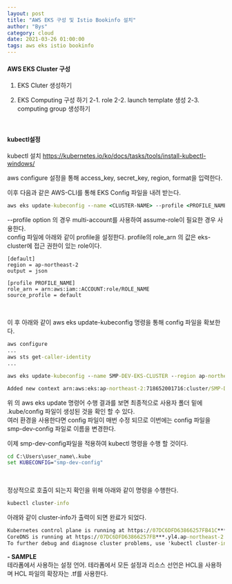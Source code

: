 ```yaml
---
layout: post
title: "AWS EKS 구성 및 Istio Bookinfo 설치"
author: "Bys"
category: cloud
date: 2021-03-26 01:00:00
tags: aws eks istio bookinfo
---
```


#### AWS EKS Cluster 구성  

1. EKS Cluter 생성하기

2. EKS Computing 구성 하기 
 2-1. role
 2-2. launch template 생성
 2-3. computing group 생성하기
 




<br>

#### kubectl설정  
kubectl 설치
https://kubernetes.io/ko/docs/tasks/tools/install-kubectl-windows/

aws configure 설정을 통해 access_key, secret_key, region, format을 입력한다.  

이후 다음과 같은 AWS-CLI를 통해 EKS Config 파일을 내려 받는다.  
```cmd
aws eks update-kubeconfig --name <CLUSTER-NAME> --profile <PROFILE_NAME> --region <REGION_NAME>
```

\--profile option 의 경우 multi-account를 사용하여 assume-role이 필요한 경우 사용한다.  
 config 파일에 아래와 같이 profile을 설정한다. profile의 role_arn 의 값은 eks-cluster에 접근 권한이 있는 role이다.  
```config
[default]
region = ap-northeast-2
output = json

[profile PROFILE_NAME]
role_arn = arn:aws:iam::ACCOUNT:role/ROLE_NAME
source_profile = default
```
<br>

이 후 아래와 같이 aws eks update-kubeconfig 명령을 통해 config 파일을 확보한다.  
```cmd
aws configure  
...
aws sts get-caller-identity 
...

aws eks update-kubeconfig --name SMP-DEV-EKS-CLUSTER --region ap-northeast-2
```
```cmd
Added new context arn:aws:eks:ap-northeast-2:718652001716:cluster/SMP-DEV-EKS-CLUSTER to C:\Users\user_name\.kube\config
```

위 의 aws eks update 명령어 수행 결과를 보면 최종적으로 사용자 폴더 밑에 .kube/config 파일이 생성된 것을 확인 할 수 있다.  
여러 환경을 사용한다면 config 파일이 매번 수정 되므로 이번에는 config 파일을 smp-dev-config 파일로 이름을 변경한다.  

이제 smp-dev-config파일을 적용하여 kubectl 명령을 수행 할 것이다.  
```cmd
cd C:\Users\user_name\.kube
set KUBECONFIG="smp-dev-config"
```
<br>

정상적으로 호출이 되는지 확인을 위해 아래와 같이 명령을 수행한다.  
```cmd
kubectl cluster-info
```
아래와 같이 cluster-info가 출력이 되면 완료가 되었다.  
```cmd
Kubernetes control plane is running at https://07DC6DFD63866257FB41C****************.yl4.ap-northeast-2.eks.amazonaws.com
CoreDNS is running at https://07DC6DFD63866257FB***.yl4.ap-northeast-2.eks.amazonaws.com/api/v1/namespaces/kube-system/services/kube-dns:dns/proxy
To further debug and diagnose cluster problems, use 'kubectl cluster-info dump'.
```


**- SAMPLE**  
테라폼에서 사용하는 설정 언어. 테라폼에서 모든 설정과 리소스 선언은 HCL을 사용하며 HCL 파일의 확장자는 .tf를 사용한다.


